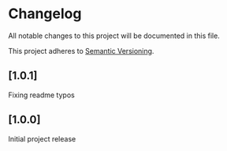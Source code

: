 # Changelog

All notable changes to this project will be documented in this file.

This project adheres to [Semantic Versioning](http://semver.org/).

## [1.0.1]

Fixing readme typos

## [1.0.0]

Initial project release
